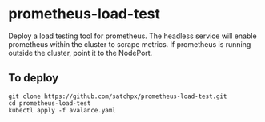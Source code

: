# prometheus-load-test

Deploy a load testing tool for prometheus. The headless service will enable prometheus within the cluster to scrape metrics. If prometheus is running outside the cluster, point it to the NodePort.

## To deploy
```
git clone https://github.com/satchpx/prometheus-load-test.git
cd prometheus-load-test
kubectl apply -f avalance.yaml
```
